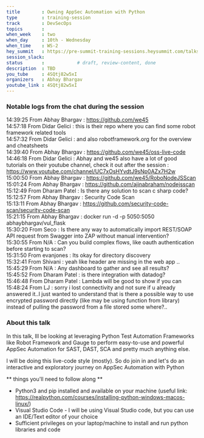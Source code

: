 ```yaml
---
title        : Owning AppSec Automation with Python
type         : training-session
track        : DevSecOps
topics       : 
when_week    : two
when_day     : 10th - Wednesday
when_time    : WS-2
hey_summit   : https://pre-summit-training-sessions.heysummit.com/talks/owning-appsec-automation-with-python/
session_slack:
status       :            # draft, review-content, done
description  : TBD
you_tube     : 4SQtj82w5xI
organizers   : Abhay Bhargav
youtube_link : 4SQtj82w5xI
---
```



### Notable logs from the chat during the session 

14:39:25	 From Abhay Bhargav : https://github.com/we45   \
14:57:18	 From Didar Gelici : this is their repo where you can find some robot framework related tools   \
14:57:32	 From Didar Gelici : and also robotframework.org for the overview and cheatsheets   \
14:39:40	 From Abhay Bhargav : https://github.com/we45/oss-live-code   \
14:46:18	 From Didar Gelici : Abhay and we45 also have a lot of good tutorials on their youtube channel, check it out after the session : https://www.youtube.com/channel/UC7xOsHYvdtJ9sNp0AZx7H2w   \
15:00:50	 From Abhay Bhargav : https://github.com/we45/RoboNodeJSScan   \
15:01:24	 From Abhay Bhargav : https://github.com/ajinabraham/nodejsscan   \
15:12:49	 From Dharam Patel : Is there any solution to scan c sharp code?   \
15:12:57	 From Abhay Bhargav : Security Code Scan   \
15:13:11	 From Abhay Bhargav : https://github.com/security-code-scan/security-code-scan   \
15:21:15	 From Abhay Bhargav : docker run -d -p 5050:5050 abhaybhargav/vul_flask   \
15:30:20	 From Seco : Is there any way to automatically import REST/SOAP API request from Swagger into ZAP without manual intervention?    \
15:30:55	 From N/A : Can you build complex flows, like oauth authentication before starting to scan?   \
15:31:50	 From evanjones : Its okay for directory discovery   \
15:32:41	 From Shivani : yeah like header are missing in the web app ..  \
15:45:29	 From N/A : Any dashboard to gather and see all results?  \
15:45:52	 From Dharam Patel : is there integration with datadog?  \
15:46:48	 From Dharam Patel : Lambda will be good to show if you can  \
15:48:24	 From LJ : sorry i lost connectivity and not sure if u already answered it..I just wanted to understand that is there a possible way to use encrypted password directly (like may be using function from library) instead of pulling the password from a file stored some where?..


### About this talk
In this talk, Ill be looking at leveraging Python Test Automation Frameworks like Robot Framework and Gauge to perform easy-to-use and powerful AppSec Automation for SAST, DAST, SCA and pretty much anything else. 

I will be doing this live-code style (mostly). So do join in and let's do an interactive and exploratory journey on AppSec Automation with Python

** things you'll need to follow along **

* Python3 and pip installed and available on your machine (useful link: https://realpython.com/courses/installing-python-windows-macos-linux/)
* Visual Studio Code - I will be using Visual Studio code, but you can use an IDE/Text editor of your choice
* Sufficient privileges on your laptop/machine to install and run python libraries and code



